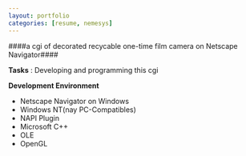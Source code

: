 ```yaml
---
layout: portfolio
categories: [resume, nemesys]
---
```


####a cgi of decorated recycable one-time film camera on Netscape Navigator####

  **Tasks**
  : Developing and programming this cgi

  **Development Environment**

  - Netscape Navigator on Windows
  - Windows NT(nay PC-Compatibles)
  - NAPI Plugin
  - Microsoft C++
  - OLE
  - OpenGL
